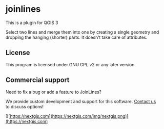 joinlines
==========

This is a plugin for QGIS 3

Select two lines and merge them into one by creating a single geometry and dropping the hanging (shorter) parts. It doesn't take care of attributes.

License
-------
This program is licensed under GNU GPL v2 or any later version

Commercial support
------------------
Need to fix a bug or add a feature to JoinLines? 

We provide custom development and support for this software. [Contact us](https://nextgis.com/contact/) to discuss options!

[![https://nextgis.com](https://nextgis.com/img/nextgis.png)](https://nextgis.com)
